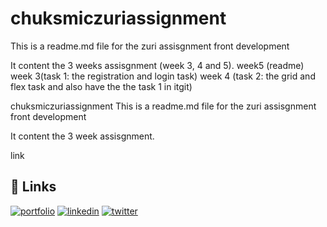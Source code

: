 
# chuksmiczuriassignment 

This is a readme.md file for the zuri assisgnment front development

It content the 3 weeks assisgnment (week 3, 4 and 5).
week5 (readme)
week 3(task 1: the registration and login task)
week 4 (task 2: the grid and flex task and also have the the task 1 in itgit)

chuksmiczuriassignment
This is a readme.md file for the zuri assisgnment front development

It content the 3 week assisgnment.

link
## 🔗 Links
[![portfolio](https://img.shields.io/badge/my_portfolio-000?style=for-the-badge&logo=ko-fi&logoColor=white)](https://katherineoelsner.com/)
[![linkedin](https://img.shields.io/badge/linkedin-0A66C2?style=for-the-badge&logo=linkedin&logoColor=white)](https://www.linkedin.com/)
[![twitter](https://img.shields.io/badge/twitter-1DA1F2?style=for-the-badge&logo=twitter&logoColor=white)](https://twitter.com/)


